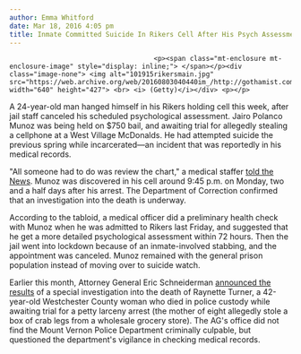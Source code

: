```yaml
---
author: Emma Whitford
date: Mar 18, 2016 4:05 pm
title: Inmate Committed Suicide In Rikers Cell After His Psych Assessment Was Canceled
---
```


	
										<p><span class="mt-enclosure mt-enclosure-image" style="display: inline;"> </span></p><div class="image-none"> <img alt="101915rikersmain.jpg" src="https://web.archive.org/web/20160803040440im_/http://gothamist.com/attachments/nyc_ewhitford/101915rikersmain.jpg" width="640" height="427"> <br> <i> (Getty)</i></div> <p></p>

<p>A 24-year-old man hanged himself in his Rikers holding cell this week, after jail staff canceled his scheduled psychological assessment. Jairo Polanco Munoz was being held on $750 bail, and awaiting trial for allegedly stealing a cellphone at a West Village McDonalds. He had attempted suicide the previous spring while incarcerated&#x2014;an incident that was reportedly in his medical records. </p>

<p>&quot;All someone had to do was review the chart,&quot; a medical staffer <a href="https://web.archive.org/web/20160803040440/http://www.nydailynews.com/new-york/nyc-crime/rikers-inmate-killed-mental-health-check-article-1.2568785">told the News</a>. Munoz was discovered in his cell around 9:45 p.m. on Monday, two and a half days after his arrest. The Department of Correction confirmed that an investigation into the death is underway. </p>

<p>According to the tabloid, a medical officer did a preliminary health check with Munoz when he was admitted to Rikers last Friday, and suggested that he get a more detailed psychological assessment within 72 hours. Then the jail went into lockdown because of an inmate-involved stabbing, and the appointment was canceled. Munoz remained with the general prison population instead of moving over to suicide watch. </p>

<p>Earlier this month, Attorney General Eric Schneiderman <a href="https://web.archive.org/web/20160803040440/http://gothamist.com/2016/03/03/mount_vernon_jail_death.php">announced the results</a> of a special investigation into the death of Raynette Turner, a 42-year-old Westchester County woman who died in police custody while awaiting trial for a petty larceny arrest (the mother of eight allegedly stole a box of crab legs from a wholesale grocery store). The AG&apos;s office did not find the Mount Vernon Police Department criminally culpable, but questioned the department&apos;s vigilance in checking medical records. </p>					
										
									
				